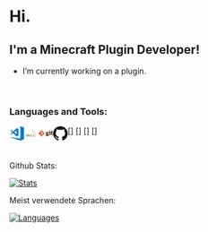 # Hi.

## I'm a Minecraft Plugin Developer!
- I’m currently working on a plugin.

<br />

### Languages and Tools:

[<img align="left" alt="Visual Studio Code" width="26px" src="https://raw.githubusercontent.com/github/explore/80688e429a7d4ef2fca1e82350fe8e3517d3494d/topics/visual-studio-code/visual-studio-code.png" />]
[<img align="left" alt="MySQL" width="26px" src="https://raw.githubusercontent.com/github/explore/80688e429a7d4ef2fca1e82350fe8e3517d3494d/topics/mysql/mysql.png" />]
[<img align="left" alt="Git" width="26px" src="https://raw.githubusercontent.com/github/explore/80688e429a7d4ef2fca1e82350fe8e3517d3494d/topics/git/git.png" />]
[<img align="left" alt="GitHub" width="26px" src="https://raw.githubusercontent.com/github/explore/78df643247d429f6cc873026c0622819ad797942/topics/github/github.png" />]

<br />

Github Stats:

[![Stats](https://github-readme-stats.codestackr.vercel.app/api?username=booky10&show_icons=true&hide_border=true&hide_title=true)](https://github.com/booky10/)

Meist verwendete Sprachen:

[![Languages](https://github-readme-stats.vercel.app/api/top-langs/?username=booky10&hide_title=true)](https://github.com/booky10/)
